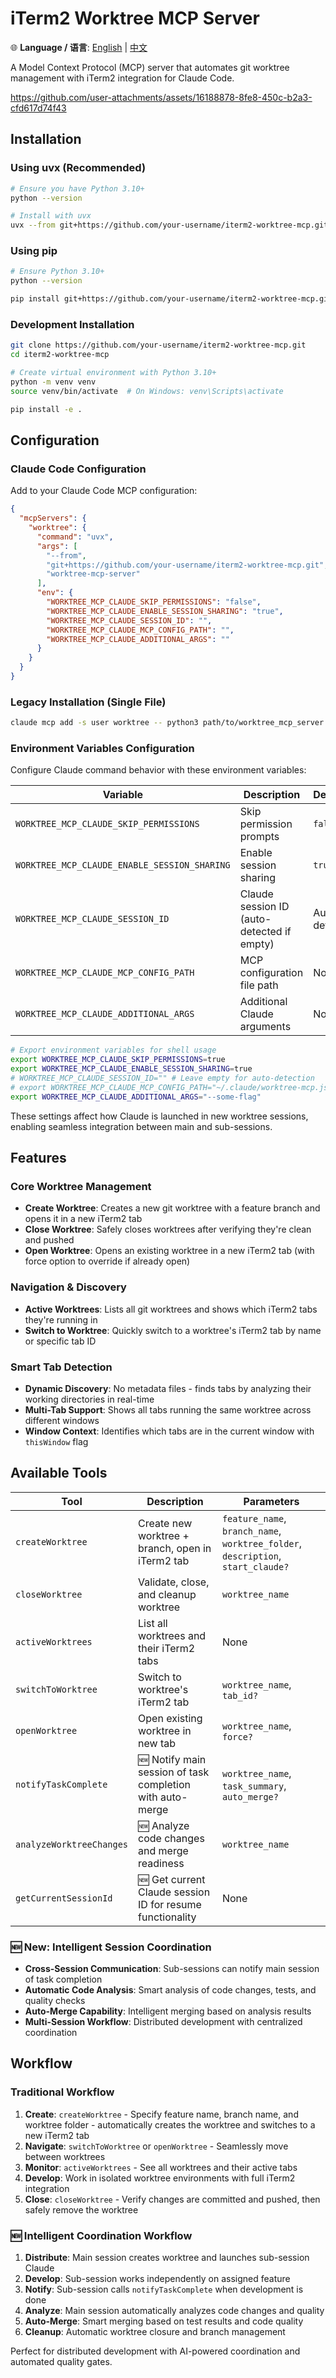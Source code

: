 # iTerm2 Worktree MCP Server

🌐 **Language / 语言**: [English](README.md) | [中文](README_zh.md)

A Model Context Protocol (MCP) server that automates git worktree management with iTerm2 integration for Claude Code.

https://github.com/user-attachments/assets/16188878-8fe8-450c-b2a3-cfd617d74f43

## Installation

### Using uvx (Recommended)
```bash
# Ensure you have Python 3.10+
python --version

# Install with uvx
uvx --from git+https://github.com/your-username/iterm2-worktree-mcp.git worktree-mcp-server
```

### Using pip
```bash
# Ensure Python 3.10+
python --version

pip install git+https://github.com/your-username/iterm2-worktree-mcp.git
```

### Development Installation
```bash
git clone https://github.com/your-username/iterm2-worktree-mcp.git
cd iterm2-worktree-mcp

# Create virtual environment with Python 3.10+
python -m venv venv
source venv/bin/activate  # On Windows: venv\Scripts\activate

pip install -e .
```

## Configuration

### Claude Code Configuration

Add to your Claude Code MCP configuration:

```json
{
  "mcpServers": {
    "worktree": {
      "command": "uvx",
      "args": [
        "--from", 
        "git+https://github.com/your-username/iterm2-worktree-mcp.git",
        "worktree-mcp-server"
      ],
      "env": {
        "WORKTREE_MCP_CLAUDE_SKIP_PERMISSIONS": "false",
        "WORKTREE_MCP_CLAUDE_ENABLE_SESSION_SHARING": "true",
        "WORKTREE_MCP_CLAUDE_SESSION_ID": "",
        "WORKTREE_MCP_CLAUDE_MCP_CONFIG_PATH": "",
        "WORKTREE_MCP_CLAUDE_ADDITIONAL_ARGS": ""
      }
    }
  }
}
```

### Legacy Installation (Single File)
```bash
claude mcp add -s user worktree -- python3 path/to/worktree_mcp_server.py
```

### Environment Variables Configuration

Configure Claude command behavior with these environment variables:

| Variable | Description | Default | Example |
|----------|-------------|---------|---------|
| `WORKTREE_MCP_CLAUDE_SKIP_PERMISSIONS` | Skip permission prompts | `false` | `true` |
| `WORKTREE_MCP_CLAUDE_ENABLE_SESSION_SHARING` | Enable session sharing | `true` | `true` |
| `WORKTREE_MCP_CLAUDE_SESSION_ID` | Claude session ID (auto-detected if empty) | Auto-detect | `claude-code-123456-abc` |
| `WORKTREE_MCP_CLAUDE_MCP_CONFIG_PATH` | MCP configuration file path | None | `~/.claude/mcp.json` |
| `WORKTREE_MCP_CLAUDE_ADDITIONAL_ARGS` | Additional Claude arguments | None | `--some-flag` |

```bash
# Export environment variables for shell usage
export WORKTREE_MCP_CLAUDE_SKIP_PERMISSIONS=true
export WORKTREE_MCP_CLAUDE_ENABLE_SESSION_SHARING=true
# WORKTREE_MCP_CLAUDE_SESSION_ID="" # Leave empty for auto-detection
# export WORKTREE_MCP_CLAUDE_MCP_CONFIG_PATH="~/.claude/worktree-mcp.json"
export WORKTREE_MCP_CLAUDE_ADDITIONAL_ARGS="--some-flag"
```

These settings affect how Claude is launched in new worktree sessions, enabling seamless integration between main and sub-sessions.

## Features

### Core Worktree Management
- **Create Worktree**: Creates a new git worktree with a feature branch and opens it in a new iTerm2 tab
- **Close Worktree**: Safely closes worktrees after verifying they're clean and pushed
- **Open Worktree**: Opens an existing worktree in a new iTerm2 tab (with force option to override if already open)

### Navigation & Discovery  
- **Active Worktrees**: Lists all git worktrees and shows which iTerm2 tabs they're running in
- **Switch to Worktree**: Quickly switch to a worktree's iTerm2 tab by name or specific tab ID

### Smart Tab Detection
- **Dynamic Discovery**: No metadata files - finds tabs by analyzing their working directories in real-time
- **Multi-Tab Support**: Shows all tabs running the same worktree across different windows
- **Window Context**: Identifies which tabs are in the current window with `thisWindow` flag

## Available Tools

| Tool | Description | Parameters |
|------|-------------|------------|
| `createWorktree` | Create new worktree + branch, open in iTerm2 tab | `feature_name`, `branch_name`, `worktree_folder`, `description`, `start_claude?` |
| `closeWorktree` | Validate, close, and cleanup worktree | `worktree_name` |
| `activeWorktrees` | List all worktrees and their iTerm2 tabs | None |
| `switchToWorktree` | Switch to worktree's iTerm2 tab | `worktree_name`, `tab_id?` |
| `openWorktree` | Open existing worktree in new tab | `worktree_name`, `force?` |
| `notifyTaskComplete` | 🆕 Notify main session of task completion with auto-merge | `worktree_name`, `task_summary`, `auto_merge?` |
| `analyzeWorktreeChanges` | 🆕 Analyze code changes and merge readiness | `worktree_name` |
| `getCurrentSessionId` | 🆕 Get current Claude session ID for resume functionality | None |

### 🆕 New: Intelligent Session Coordination

- **Cross-Session Communication**: Sub-sessions can notify main session of task completion
- **Automatic Code Analysis**: Smart analysis of code changes, tests, and quality checks
- **Auto-Merge Capability**: Intelligent merging based on analysis results
- **Multi-Session Workflow**: Distributed development with centralized coordination

## Workflow

### Traditional Workflow
1. **Create**: `createWorktree` - Specify feature name, branch name, and worktree folder - automatically creates the worktree and switches to a new iTerm2 tab
2. **Navigate**: `switchToWorktree` or `openWorktree` - Seamlessly move between worktrees
3. **Monitor**: `activeWorktrees` - See all worktrees and their active tabs  
4. **Develop**: Work in isolated worktree environments with full iTerm2 integration
5. **Close**: `closeWorktree` - Verify changes are committed and pushed, then safely remove the worktree

### 🆕 Intelligent Coordination Workflow
1. **Distribute**: Main session creates worktree and launches sub-session Claude
2. **Develop**: Sub-session works independently on assigned feature
3. **Notify**: Sub-session calls `notifyTaskComplete` when development is done
4. **Analyze**: Main session automatically analyzes code changes and quality
5. **Auto-Merge**: Smart merging based on test results and code quality
6. **Cleanup**: Automatic worktree closure and branch management

Perfect for distributed development with AI-powered coordination and automated quality gates.
